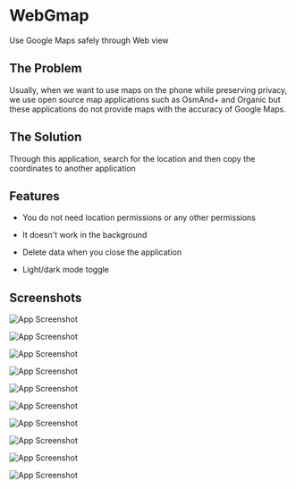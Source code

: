
# WebGmap
Use Google Maps safely through Web view


## The Problem
Usually, when we want to use maps on the phone while preserving privacy, we use open source map applications such as OsmAnd+ and Organic but these applications do not provide maps with the accuracy of Google Maps.
## The Solution
Through this application, search for the location and then copy the coordinates to another application
## Features
- You do not need location permissions or any other permissions
- It doesn't work in the background
 - Delete data when you close the application

- Light/dark mode toggle


## Screenshots

![App Screenshot](https://github.com/NasreddineLoukriz/webgmap/blob/main/Pictures/Screenshot_20240208-101820_webgmap.png)

![App Screenshot](https://github.com/NasreddineLoukriz/webgmap/blob/main/Pictures/Screenshot_20240208-101829_webgmap.png)

![App Screenshot](https://github.com/NasreddineLoukriz/webgmap/blob/main/Pictures/Screenshot_20240208-101840_webgmap.png)

![App Screenshot](https://github.com/NasreddineLoukriz/webgmap/blob/main/Pictures/Screenshot_20240208-101906_webgmap.png)

![App Screenshot](https://github.com/NasreddineLoukriz/webgmap/blob/main/Pictures/Screenshot_20240208-101820_webgmap.png)

![App Screenshot](https://github.com/NasreddineLoukriz/webgmap/blob/main/Pictures/Screenshot_20240208-101915_webgmap.png)

![App Screenshot](https://github.com/NasreddineLoukriz/webgmap/blob/main/Pictures/Screenshot_20240208-101919_webgmap.png)

![App Screenshot](https://github.com/NasreddineLoukriz/webgmap/blob/main/Pictures/Screenshot_20240208-101922_webgmap.png)

![App Screenshot](https://github.com/NasreddineLoukriz/webgmap/blob/main/Pictures/Screenshot_20240208-101926_webgmap.png)

![App Screenshot](https://github.com/NasreddineLoukriz/webgmap/blob/main/Pictures/Screenshot_20240208-101929_webgmap.png)